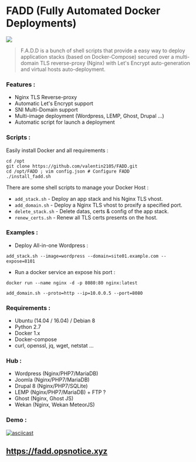 # FADD (Fully Automated Docker Deployments)
![](http://i.imgur.com/AvRuVrn.png)
> F.A.D.D is a bunch of shell scripts that provide a easy way to deploy application stacks (based on Docker-Compose) secured over a multi-domain TLS reverse-proxy (Nginx) with Let's Encrypt auto-generation and virtual hosts auto-deployment.

### Features :
- Nginx TLS Reverse-proxy
- Automatic Let's Encrypt support
- SNI Multi-Domain support
- Multi-image deployment (Wordpress, LEMP, Ghost, Drupal ...)
- Automatic script for launch a deployment

### Scripts :
Easily install Docker and all requirements :
```
cd /opt 
git clone https://github.com/valentin2105/FADD.git 
cd /opt/FADD ; vim config.json # Configure FADD
./install_fadd.sh
```

There are some shell scripts to manage your Docker Host :
- `add_stack.sh` - Deploy an app stack and his Nginx TLS vhost.
- `add_domain.sh` - Deploy a Nginx TLS vhost to proxify a specified port.
- `delete_stack.sh` - Delete datas, certs & config of the app stack.
- `renew_certs.sh` - Renew all TLS certs presents on the host.

### Examples :
- Deploy All-in-one Wordpress :

`add_stack.sh --image=wordpress --domain=site01.example.com --expose=8101`

- Run a docker service an expose his port :

`docker run --name nginx -d -p 8080:80 nginx:latest`

`add_domain.sh --proto=http --ip=10.0.0.5 --port=8080`

### Requirements :
- Ubuntu (14.04 / 16.04) / Debian 8
- Python 2.7
- Docker 1.x
- Docker-compose
- curl, openssl, jq, wget, netstat ...

### Hub :
- Wordpress (Nginx/PHP7/MariaDB)
- Joomla (Nginx/PHP7/MariaDB)
- Drupal 8 (Nginx/PHP7/SQLite)
- LEMP (Nginx/PHP7/MariaDB) + FTP ?
- Ghost (Nginx, Ghost JS)
- Wekan (Nginx, Wekan MeteorJS)

### Demo :

[![asciicast](https://asciinema.org/a/91585.png)](https://asciinema.org/a/91585)

## https://fadd.opsnotice.xyz
